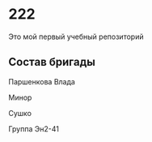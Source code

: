 # 222
Это мой первый учебный репозиторий
## Состав бригады 
Паршенкова Влада 

Минор

Сушко 

Группа Эн2-41
